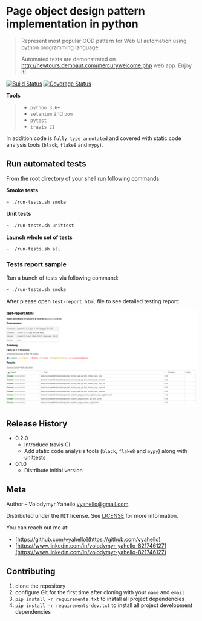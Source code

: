 # Page object design pattern implementation in python
> Represent most popular OOD pattern for Web UI automation using python programming language.
>
> Automated tests are demonstrated on http://newtours.demoaut.com/mercurywelcome.php web app. Enjoy it!

[![Build Status](https://travis-ci.org/vyahello/python-page-object.svg?branch=master)](https://travis-ci.org/vyahello/python-page-object)
[![Coverage Status](https://coveralls.io/repos/github/vyahello/python-page-object/badge.svg?branch=master)](https://coveralls.io/github/vyahello/python-page-object?branch=master)

**Tools**
> - `python 3.6+`
> - `selenium` and `pom`
> - `pytest`
> - `travis CI`

In addition code is `fully type annotated` and covered with static code analysis tools (`black`, `flake8` and `mypy`).

## Run automated tests
From the root directory of your shell run following commands:

**Smoke tests**
```bash
~ ./run-tests.sh smoke
```

**Unit tests**
```bash
~ ./run-tests.sh unittest
```

**Launch whole set of tests**
```bash
~ ./run-tests.sh all
```

### Tests report sample
Run a bunch of tests via following command:
```bash
~ ./run-tests.sh smoke
```

After please open `test-report.html` file to see detailed testing report:

![Screenshot](image/report.png)

## Release History

* 0.2.0
    * Introduce travis CI
    * Add static code analysis tools (`black`, `flake8` and `mypy`) along with unittests
* 0.1.0
    * Distribute initial version

## Meta
Author – Volodymyr Yahello vyahello@gmail.com

Distributed under the `MIT` license. See [LICENSE](LICENSE.md) for more information.

You can reach out me at:
* [https://github.com/vyahello](https://github.com/vyahello)
* [https://www.linkedin.com/in/volodymyr-yahello-821746127](https://www.linkedin.com/in/volodymyr-yahello-821746127)

## Contributing
1. clone the repository
2. configure Git for the first time after cloning with your `name` and `email`
3. `pip install -r requirements.txt` to install all project dependencies
4. `pip install -r requirements-dev.txt` to install all project development dependencies
